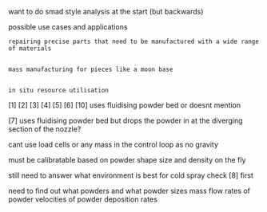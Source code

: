 want to do smad style analysis at the start (but backwards)

possible use cases and applications



    repairing precise parts that need to be manufactured with a wide range of materials


    mass manufacturing for pieces like a moon base

    
    in situ resource utilisation










[1] [2] [3] [4] [5] [6] [10] uses fluidising powder bed or doesnt mention

[7] uses fluidising powder bed but drops the powder in at the diverging section of the nozzle?

cant use load cells or any mass in the control loop as no gravity

must be calibratable based on powder shape size and density on the fly






still need to answer what environment is best for cold spray
check [8] first

need to find out what powders and what powder sizes
mass flow rates of powder
velocities of powder
deposition rates

